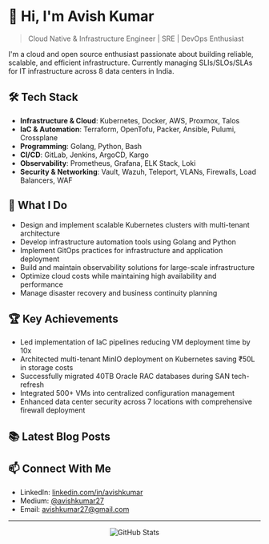 # 👋 Hi, I'm Avish Kumar

> Cloud Native & Infrastructure Engineer | SRE | DevOps Enthusiast

I'm a cloud and open source enthusiast passionate about building reliable, scalable, and efficient infrastructure. Currently managing SLIs/SLOs/SLAs for IT infrastructure across 8 data centers in India.

## 🛠 Tech Stack

- **Infrastructure & Cloud**: Kubernetes, Docker, AWS, Proxmox, Talos
- **IaC & Automation**: Terraform, OpenTofu, Packer, Ansible, Pulumi, Crossplane
- **Programming**: Golang, Python, Bash
- **CI/CD**: GitLab, Jenkins, ArgoCD, Kargo
- **Observability**: Prometheus, Grafana, ELK Stack, Loki
- **Security & Networking**: Vault, Wazuh, Teleport, VLANs, Firewalls, Load Balancers, WAF

## 🎯 What I Do

- Design and implement scalable Kubernetes clusters with multi-tenant architecture
- Develop infrastructure automation tools using Golang and Python
- Implement GitOps practices for infrastructure and application deployment
- Build and maintain observability solutions for large-scale infrastructure
- Optimize cloud costs while maintaining high availability and performance
- Manage disaster recovery and business continuity planning

## 🏆 Key Achievements

- Led implementation of IaC pipelines reducing VM deployment time by 10x
- Architected multi-tenant MinIO deployment on Kubernetes saving ₹50L in storage costs
- Successfully migrated 40TB Oracle RAC databases during SAN tech-refresh
- Integrated 500+ VMs into centralized configuration management
- Enhanced data center security across 7 locations with comprehensive firewall deployment

## 📚 Latest Blog Posts

<!-- BLOG-POST-LIST:START -->
<!-- This section can be automatically updated using GitHub Actions -->
<!-- BLOG-POST-LIST:END -->

## 📫 Connect With Me

- LinkedIn: [linkedin.com/in/avishkumar](https://linkedin.com/in/avishkumar)
- Medium: [@avishkumar27](https://medium.com/@avishkumar27)
- Email: avishkumar27@gmail.com

---

<p align="center">
  <img src="https://github-readme-stats.vercel.app/api?username=YourGitHubUsername&show_icons=true&theme=dark" alt="GitHub Stats" />
</p>
